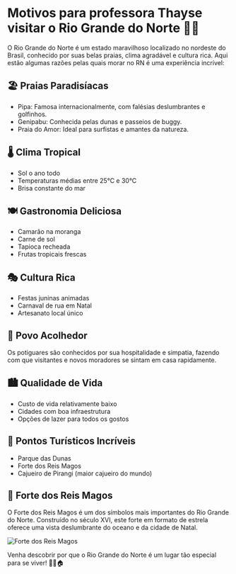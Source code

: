 # Motivos para professora Thayse visitar o Rio Grande do Norte 🌴🌞

O Rio Grande do Norte é um estado maravilhoso localizado no nordeste do Brasil, conhecido por suas belas praias, clima agradável e cultura rica. Aqui estão algumas razões pelas quais morar no RN é uma experiência incrível:

## 🏖️ Praias Paradisíacas

- Pipa: Famosa internacionalmente, com falésias deslumbrantes e golfinhos.
- Genipabu: Conhecida pelas dunas e passeios de buggy.
- Praia do Amor: Ideal para surfistas e amantes da natureza.

## 🌡️ Clima Tropical

- Sol o ano todo
- Temperaturas médias entre 25°C e 30°C
- Brisa constante do mar

## 🍽️ Gastronomia Deliciosa

- Camarão na moranga
- Carne de sol
- Tapioca recheada
- Frutas tropicais frescas

## 🎭 Cultura Rica

- Festas juninas animadas
- Carnaval de rua em Natal
- Artesanato local único

## 👥 Povo Acolhedor

Os potiguares são conhecidos por sua hospitalidade e simpatia, fazendo com que visitantes e novos moradores se sintam em casa rapidamente.

## 🏙️ Qualidade de Vida

- Custo de vida relativamente baixo
- Cidades com boa infraestrutura
- Opções de lazer para todos os gostos

## 🌅 Pontos Turísticos Incríveis

- Parque das Dunas
- Forte dos Reis Magos
- Cajueiro de Pirangi (maior cajueiro do mundo)

## 🏰 Forte dos Reis Magos

O Forte dos Reis Magos é um dos símbolos mais importantes do Rio Grande do Norte. Construído no século XVI, este forte em formato de estrela oferece uma vista deslumbrante do oceano e da cidade de Natal.

![Forte dos Reis Magos](https://lirp.cdn-website.com/de8cdb00/dms3rep/multi/opt/forte-dos-reis-magos---giovanni-2017dji_0129_1_48860543408_o-min-1920w.jpg)

Venha descobrir por que o Rio Grande do Norte é um lugar tão especial para se viver! 🌴🌞🏠
